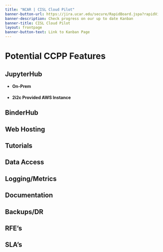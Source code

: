 ```yaml
---
title: "NCAR | CISL Cloud Pilot"
banner-button-url: https://jira.ucar.edu/secure/RapidBoard.jspa?rapidView=220&projectKey=CCPP
banner-description: Check progress on our up to date Kanban
banner-title: CISL Cloud Pilot
layout: frontpage
banner-button-text: Link to Kanban Page
---
```


# Potential CCPP Features

## JupyterHub

* #### On-Prem

* #### 2i2c Provided AWS Instance

## BinderHub

## Web Hosting

## Tutorials

## Data Access

## Logging/Metrics

## Documentation

## Backups/DR

## RFE’s

## SLA’s 